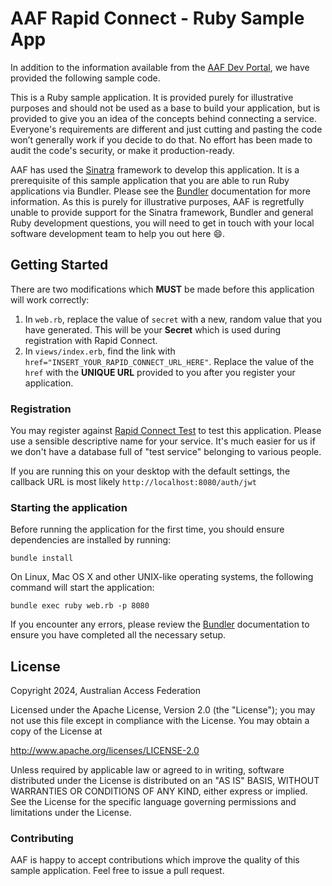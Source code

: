 # AAF Rapid Connect - Ruby Sample App

In addition to the information available from the [AAF Dev Portal](https://github.com/ausaccessfed/dev-portal), we have provided the following sample code.

This is a Ruby sample application. It is provided purely for illustrative purposes and should not be used as a base to build your application, but is provided to give you an idea of the concepts behind connecting a service. Everyone's requirements are different and just cutting and pasting the code won’t generally work if you decide to do that. No effort has been made to audit the code's security, or make it production-ready.

AAF has used the [Sinatra](https://www.sinatrarb.com/) framework to develop this application. It is a prerequisite of this sample application that you are able to run Ruby applications via Bundler. Please see the [Bundler](https://bundler.io/) documentation for more information. As this is purely for illustrative purposes, AAF is regretfully unable to provide support for the Sinatra framework, Bundler and general Ruby development questions, you will need to get in touch with your local software development team to help you out here :smile:.

## Getting Started

There are two modifications which **MUST** be made before this application will work correctly:

1. In `web.rb`, replace the value of `secret` with a new, random value that you have generated. This will be your **Secret** which is used during registration with Rapid Connect.
2. In `views/index.erb`, find the link with `href="INSERT_YOUR_RAPID_CONNECT_URL_HERE"`. Replace the value of the `href` with the **UNIQUE URL** provided to you after you register your application.

### Registration

You may register against [Rapid Connect Test](https://manager.aaf.edu.au/rapid_connect/services/new) to test this application. Please use a sensible descriptive name for your service. It's much easier for us if we don't have a database full of "test service" belonging to various people.

If you are running this on your desktop with the default settings, the callback URL is most likely `http://localhost:8080/auth/jwt`

### Starting the application

Before running the application for the first time, you should ensure dependencies are installed by running:

    bundle install

On Linux, Mac OS X and other UNIX-like operating systems, the following command will start the application:

    bundle exec ruby web.rb -p 8080

If you encounter any errors, please review the [Bundler](https://bundler.io/) documentation to ensure you have completed all the necessary setup.

## License

Copyright 2024, Australian Access Federation

Licensed under the Apache License, Version 2.0 (the "License");
you may not use this file except in compliance with the License.
You may obtain a copy of the License at

   http://www.apache.org/licenses/LICENSE-2.0

Unless required by applicable law or agreed to in writing, software
distributed under the License is distributed on an "AS IS" BASIS,
WITHOUT WARRANTIES OR CONDITIONS OF ANY KIND, either express or implied.
See the License for the specific language governing permissions and
limitations under the License.

### Contributing

AAF is happy to accept contributions which improve the quality of this sample application. Feel free to issue a pull request.
